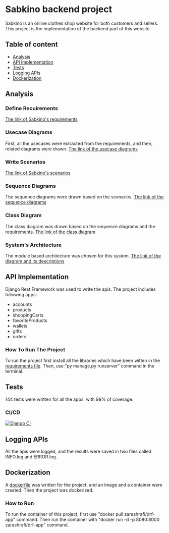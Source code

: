 # Sabkino backend project
Sabkino is an online clothes shop website for both customers and sellers. This project is the implementation of the backend part of this website.

## Table of content
* [Analysis](#analysis)
* [API Implementation](#api-implementation)
* [Tests](##tests)
* [Logging APIs](#logging-apis)
* [Dockerization](#dockerization)

## Analysis
### Define Recuirements
[The link of Sabkino's requirements](https://docs.google.com/document/d/15xuDdvQncoIcrMqIQ0CIrqrO8BVc2PzDm2mepGpAEnQ/edit?usp=sharing)

### Usecase Diagrams
First, all the usecases were extracted from the requirements, and then, related diagrams were drawn.
[The link of the usecase diagrams](https://docs.google.com/document/d/1L7DJF3ENqhRNaRq4YHdCvt2wwoNdE3STtiCGfPKpFfw/edit?usp=sharing)

### Write Scenarios
[The link of Sabkino's scenarios](https://docs.google.com/document/d/1AEV4EWQozmOpbjI8UFH5tvYHM67fCUc_6IZIAeQJ6NA/edit?usp=sharing)

### Sequence Diagrams
The sequence diagrams were drawn based on the scenarios.
[The link of the sequence diagrams](https://docs.google.com/document/d/11iaT9wSOwHk4IPVuD3S-Ql2D4EYfr887AqO58CZ69VE/edit?usp=sharing)

### Class Diagram
The class diagram was drawn based on the sequence diagrams and the requirements.
[The link of the class diagram]()

### System's Architecture
The module based architecture was chosen for this system.
[The link of the diagram and its descriptions](https://docs.google.com/document/d/1-iI7lRHndX9pLfUV0vwTH-IEA7BxyDL47pLU6yHSdGI/edit?usp=sharing)

## API Implementation
Django Rest Framework was used to write the apis. The project includes following apps:

* accounts
* products
* shoppingCarts
* favoriteProducts
* wallets
* gifts
* orders

### How To Run The Project
To run the project first install all the libraries which have been witten in the [requirements file](https://github.com/ashrafizahra81/SE-Prj-Backend/blob/main/requirements.txt). Then, use "py manage.py runserver" command in the terminal.

## Tests
144 tests were written for all the apps, with 99% of coverage. 

### CI/CD
[![Django CI](https://github.com/ashrafizahra81/SE-Prj-Backend/actions/workflows/django.yml/badge.svg)](https://github.com/ashrafizahra81/SE-Prj-Backend/actions/workflows/django.yml)

## Logging APIs
All the apis were logged, and the results were saved in two files called INFO.log and ERROR.log.

## Dockerization
A [dockerfile](https://github.com/ashrafizahra81/SE-Prj-Backend/blob/main/Dockerfile) was written for the project, and an image and a container were created. Then the project was dockerized.

### How to Run
To run the container of this project, first use "docker pull zarashrafi/drf-app" command. Then run the container with "docker run -d -p 8080:8000 zarashrafi/drf-app" command.









































